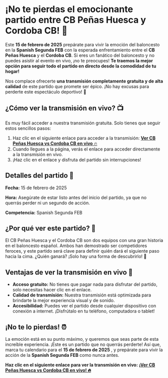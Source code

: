 # ¡No te pierdas el emocionante partido entre CB Peñas Huesca y Cordoba CB! 🚨

Este **15 de febrero de 2025** prepárate para vivir la emoción del baloncesto en la **Spanish Segunda FEB** con la esperada enfrentamiento entre el **CB Peñas Huesca** y el **Cordoba CB**. Si eres un fanático del baloncesto y no puedes asistir al evento en vivo, ¡no te preocupes! **Te traemos la mejor opción para seguir todo el partido en directo desde la comodidad de tu hogar!**

Nos complace ofrecerte **una transmisión completamente gratuita y de alta calidad** de este partido que promete ser épico. ¡No hay excusas para perderte este espectáculo deportivo! 🏀

## ¿Cómo ver la transmisión en vivo? 📺

Es muy fácil acceder a nuestra transmisión gratuita. Solo tienes que seguir estos sencillos pasos:

1. Haz clic en el siguiente enlace para acceder a la transmisión: [**Ver CB Peñas Huesca vs Cordoba CB en vivo** 🔥](https://tinyurl.com/livestreamfreeo?st=CB+Pe%C3%B1as+Huesca+vs+Cordoba+CB&si=ghc)
2. Cuando llegues a la página, verás el enlace para acceder directamente a la transmisión en vivo.
3. ¡Haz clic en el enlace y disfruta del partido sin interrupciones!

## Detalles del partido 🏀

**Fecha:** 15 de febrero de 2025

**Hora:** Asegúrate de estar listo antes del inicio del partido, ya que no querrás perder ni un segundo de acción.

**Competencia:** Spanish Segunda FEB

## ¿Por qué ver este partido? 🤔

El CB Peñas Huesca y el Cordoba CB son dos equipos con una gran historia en el baloncesto español. Ambos han demostrado ser competidores feroces, y este partido será clave para definir quién dará el siguiente paso hacia la cima. ¿Quién ganará? ¡Solo hay una forma de descubrirlo! 🚀

## Ventajas de ver la transmisión en vivo 🎥

- **Acceso gratuito:** No tienes que pagar nada para disfrutar del partido, solo necesitas hacer clic en el enlace.
- **Calidad de transmisión:** Nuestra transmisión está optimizada para brindarte la mejor experiencia visual y de sonido.
- **Accesibilidad:** Puedes ver el partido desde cualquier dispositivo con conexión a internet. ¡Disfrútalo en tu teléfono, computadora o tablet!

## ¡No te lo pierdas! ⏰

La emoción está en su punto máximo, y queremos que seas parte de esta increíble experiencia. ¡Este es un partido que no querrás perderte! Así que, marca tu calendario para el **15 de febrero de 2025** , y prepárate para vivir la acción de la **Spanish Segunda FEB** como nunca antes.

**Haz clic en el siguiente enlace para ver la transmisión en vivo:** [**¡Ver CB Peñas Huesca vs Cordoba CB en vivo! 🔥**](https://tinyurl.com/livestreamfreeo?st=CB+Pe%C3%B1as+Huesca+vs+Cordoba+CB&si=ghc)
